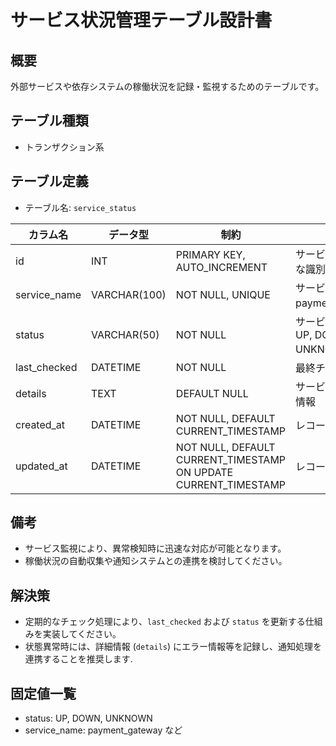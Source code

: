 # サービス状況管理テーブル設計書

## 概要
外部サービスや依存システムの稼働状況を記録・監視するためのテーブルです。

## テーブル種類
- トランザクション系

## テーブル定義
- テーブル名: `service_status`

| カラム名      | データ型      | 制約                                      | 説明                                      |
|---------------|---------------|-------------------------------------------|-------------------------------------------|
| id            | INT           | PRIMARY KEY, AUTO_INCREMENT               | サービス状況の一意な識別子                     |
| service_name  | VARCHAR(100)  | NOT NULL, UNIQUE                          | サービス名（例: payment_gateway）          |
| status        | VARCHAR(50)   | NOT NULL                                  | サービスの状態（例: UP, DOWN, UNKNOWN）    |
| last_checked  | DATETIME      | NOT NULL                                  | 最終チェック日時                           |
| details       | TEXT          | DEFAULT NULL                              | サービス状態の詳細情報                        |
| created_at    | DATETIME      | NOT NULL, DEFAULT CURRENT_TIMESTAMP       | レコード作成日時                           |
| updated_at    | DATETIME      | NOT NULL, DEFAULT CURRENT_TIMESTAMP ON UPDATE CURRENT_TIMESTAMP | レコード更新日時                  |

## 備考
- サービス監視により、異常検知時に迅速な対応が可能となります。
- 稼働状況の自動収集や通知システムとの連携を検討してください。

## 解決策
- 定期的なチェック処理により、`last_checked` および `status` を更新する仕組みを実装してください。
- 状態異常時には、詳細情報 (`details`) にエラー情報等を記録し、通知処理を連携することを推奨します.

## 固定値一覧
- status: UP, DOWN, UNKNOWN
- service_name: payment_gateway など
